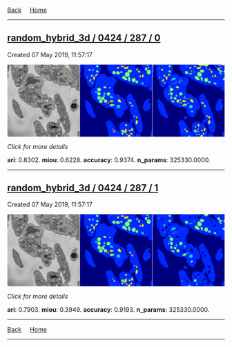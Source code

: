 
[Back](..)&nbsp;&nbsp;&nbsp;&nbsp;&nbsp;[Home](https://leapmanlab.github.io/snapshots)

---

<div class="summary"><a href="0"><h2>random_hybrid_3d / 0424 / 287 / 0</h2></a><p>Created 07 May 2019, 11:57:17
</p><a href="0"><img src="0/media/summary.png" align="center"></a><p>
<i>Click for more details</i>
</p></div>

**ari**: 0.8302. **miou**: 0.6228. **accuracy**: 0.9374. **n_params**: 325330.0000. 

---

<div class="summary"><a href="1"><h2>random_hybrid_3d / 0424 / 287 / 1</h2></a><p>Created 07 May 2019, 11:57:17
</p><a href="1"><img src="1/media/summary.png" align="center"></a><p>
<i>Click for more details</i>
</p></div>

**ari**: 0.7903. **miou**: 0.3949. **accuracy**: 0.9193. **n_params**: 325330.0000. 

---

[Back](..)&nbsp;&nbsp;&nbsp;&nbsp;&nbsp;[Home](https://leapmanlab.github.io/snapshots)

---